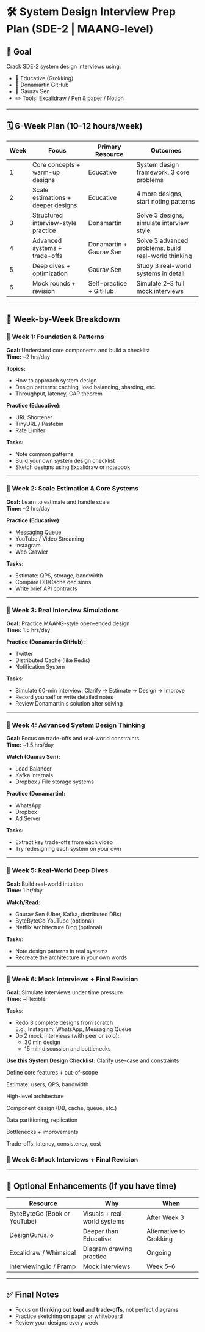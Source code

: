 # 🛠️ System Design Interview Prep Plan (SDE-2 | MAANG-level)

## 🎯 Goal
Crack SDE-2 system design interviews using:
- 📘 Educative (Grokking)
- 📝 Donamartin GitHub
- 🎥 Gaurav Sen
- ✏️ Tools: Excalidraw / Pen & paper / Notion

---

## 🗓️ 6-Week Plan (10–12 hours/week)

| Week | Focus | Primary Resource | Outcomes |
|------|-------|------------------|----------|
| 1 | Core concepts + warm-up designs | Educative | System design framework, 3 core problems |
| 2 | Scale estimations + deeper designs | Educative | 4 more designs, start noting patterns |
| 3 | Structured interview-style practice | Donamartin | Solve 3 designs, simulate interview style |
| 4 | Advanced systems + trade-offs | Donamartin + Gaurav Sen | Solve 3 advanced problems, build real-world thinking |
| 5 | Deep dives + optimization | Gaurav Sen | Study 3 real-world systems in detail |
| 6 | Mock rounds + revision | Self-practice + GitHub | Simulate 2–3 full mock interviews |

---

## 📘 Week-by-Week Breakdown

### 🔹 Week 1: Foundation & Patterns
**Goal:** Understand core components and build a checklist  
**Time:** ~2 hrs/day

**Topics:**
- How to approach system design
- Design patterns: caching, load balancing, sharding, etc.
- Throughput, latency, CAP theorem

**Practice (Educative):**
- URL Shortener
- TinyURL / Pastebin
- Rate Limiter

**Tasks:**
- Note common patterns
- Build your own system design checklist
- Sketch designs using Excalidraw or notebook

---

### 🔹 Week 2: Scale Estimation & Core Systems
**Goal:** Learn to estimate and handle scale  
**Time:** ~2 hrs/day

**Practice (Educative):**
- Messaging Queue
- YouTube / Video Streaming
- Instagram
- Web Crawler

**Tasks:**
- Estimate: QPS, storage, bandwidth
- Compare DB/Cache decisions
- Write brief API contracts

---

### 🔹 Week 3: Real Interview Simulations
**Goal:** Practice MAANG-style open-ended design  
**Time:** 1.5 hrs/day

**Practice (Donamartin GitHub):**
- Twitter
- Distributed Cache (like Redis)
- Notification System

**Tasks:**
- Simulate 60-min interview: Clarify → Estimate → Design → Improve
- Record yourself or write detailed notes
- Review Donamartin's solution after solving

---

### 🔹 Week 4: Advanced System Design Thinking
**Goal:** Focus on trade-offs and real-world constraints  
**Time:** ~1.5 hrs/day

**Watch (Gaurav Sen):**
- Load Balancer
- Kafka internals
- Dropbox / File storage systems

**Practice (Donamartin):**
- WhatsApp
- Dropbox
- Ad Server

**Tasks:**
- Extract key trade-offs from each video
- Try redesigning each system on your own

---

### 🔹 Week 5: Real-World Deep Dives
**Goal:** Build real-world intuition  
**Time:** 1 hr/day

**Watch/Read:**
- Gaurav Sen (Uber, Kafka, distributed DBs)
- ByteByteGo YouTube (optional)
- Netflix Architecture Blog (optional)

**Tasks:**
- Note design patterns in real systems
- Recreate the architecture in your own words

---

### 🔹 Week 6: Mock Interviews + Final Revision
**Goal:** Simulate interviews under time pressure  
**Time:** ~Flexible

**Tasks:**
- Redo 3 complete designs from scratch  
  E.g., Instagram, WhatsApp, Messaging Queue
- Do 2 mock interviews (with peer or solo):
    - 30 min design
    - 15 min discussion and bottlenecks

**Use this System Design Checklist:**
Clarify use-case and constraints

Define core features + out-of-scope

Estimate: users, QPS, bandwidth

High-level architecture

Component design (DB, cache, queue, etc.)

Data partitioning, replication

Bottlenecks + improvements

Trade-offs: latency, consistency, cost

### 🔹 Week 6: Mock Interviews + Final Revision

---

## 🧠 Optional Enhancements (if you have time)

| Resource | Why | When |
|----------|-----|------|
| ByteByteGo (Book or YouTube) | Visuals + real-world systems | After Week 3 |
| DesignGurus.io | Deeper than Educative | Alternative to Grokking |
| Excalidraw / Whimsical | Diagram drawing practice | Ongoing |
| Interviewing.io / Pramp | Mock interviews | Week 5–6 |

---

## ✅ Final Notes

- Focus on **thinking out loud** and **trade-offs**, not perfect diagrams
- Practice sketching on paper or whiteboard
- Review your designs every week

